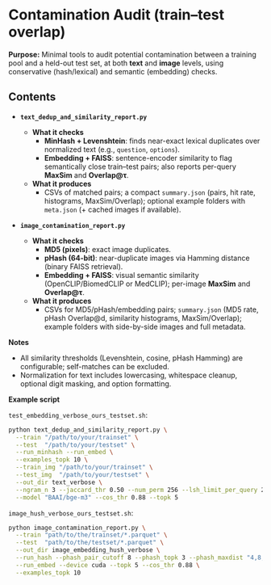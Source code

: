 # Contamination Audit (train–test overlap)

**Purpose:** Minimal tools to audit potential contamination between a training pool and a held-out test set, at both **text** and **image** levels, using conservative (hash/lexical) and semantic (embedding) checks.

## Contents

- **`text_dedup_and_similarity_report.py`**
  - **What it checks**
    - **MinHash + Levenshtein**: finds near-exact lexical duplicates over normalized text (e.g., `question`, `options`).
    - **Embedding + FAISS**: sentence-encoder similarity to flag semantically close train–test pairs; also reports per-query **MaxSim** and **Overlap@τ**.
  - **What it produces**
    - CSVs of matched pairs; a compact `summary.json` (pairs, hit rate, histograms, MaxSim/Overlap); optional example folders with `meta.json` (+ cached images if available).

- **`image_contamination_report.py`**
  - **What it checks**
    - **MD5 (pixels)**: exact image duplicates.
    - **pHash (64-bit)**: near-duplicate images via Hamming distance (binary FAISS retrieval).
    - **Embedding + FAISS**: visual semantic similarity (OpenCLIP/BiomedCLIP or MedCLIP); per-image **MaxSim** and **Overlap@τ**.
  - **What it produces**
    - CSVs for MD5/pHash/embedding pairs; `summary.json` (MD5 rate, pHash Overlap@d, similarity histograms, MaxSim/Overlap); example folders with side-by-side images and full metadata.


**Notes**
- All similarity thresholds (Levenshtein, cosine, pHash Hamming) are configurable; self-matches can be excluded.
- Normalization for text includes lowercasing, whitespace cleanup, optional digit masking, and option formatting.

**Example script**

`test_embedding_verbose_ours_testset.sh`: 

```bash
python text_dedup_and_similarity_report.py \
  --train "/path/to/your/trainset" \
  --test  "/path/to/your/testset" \
  --run_minhash --run_embed \
  --examples_topk 10 \
  --train_img "/path/to/your/trainset" \
  --test_img  "/path/to/your/testset" \
  --out_dir text_verbose \
  --ngram_n 3 --jaccard_thr 0.50 --num_perm 256 --lsh_limit_per_query 200 --lev_thr 0.90 \
  --model "BAAI/bge-m3" --cos_thr 0.88 --topk 5
```

`image_hush_verbose_ours_testset.sh`:

```bash
python image_contamination_report.py \
  --train "path/to/the/trainset/*.parquet" \
  --test  "path/to/the/testset/*.parquet" \
  --out_dir image_embedding_hush_verbose \
  --run_hash --phash_pair_cutoff 8 --phash_topk 3 --phash_maxdist "4,8,16" \
  --run_embed --device cuda --topk 5 --cos_thr 0.88 \
  --examples_topk 10
```